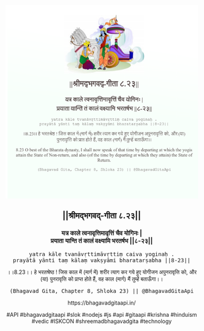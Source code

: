<img src="../../asset/BG_8_23.png"/>
<center><h2>||श्रीमद्‍भगवद्‍-गीता ८.२३||</h2>
<h3>यत्र काले त्वनावृत्तिमावृत्तिं चैव योगिनः |<br/>प्रयाता यान्ति तं कालं वक्ष्यामि भरतर्षभ ||८-२३||</h3>
<pre>yatra kāle tvanāvṛttimāvṛttiṃ caiva yoginaḥ .<br/>prayātā yānti taṃ kālaṃ vakṣyāmi bharatarṣabha ||8-23||</pre>
<p>।।8.23।। हे भरतश्रेष्ठ ! जिस काल में (मार्ग में) शरीर त्याग कर गये हुए योगीजन अपुनरावृत्ति को, और (या) पुनरावृत्ति को प्राप्त होते हैं, वह काल (मार्ग) मैं तुम्हें बताऊँगा।।</p>
<pre>(Bhagavad Gita, Chapter 8, Shloka 23) || @BhagavadGitaApi</pre><p>https://bhagavadgitaapi.in/</p><p>#API #bhagavadgitaapi #slok #nodejs #js #api #gitaapi #krishna #hinduism #vedic #ISKCON #shreemadbhagavadgita #technology</p></center>